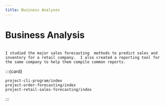 ```yaml
---
title: Business Analyses
---
```


# Business Analysis

```{topic}

I studied the major sales forecasting  methods to predict sales and inventory for a retail company.  I also created a reporting tool for the same company to help them compile common reports. 
```

:::{card}

```{toctree}
project-cli-program/index
project-order-forecasting/index
project-retail-sales-forecasting/index
```

:::


